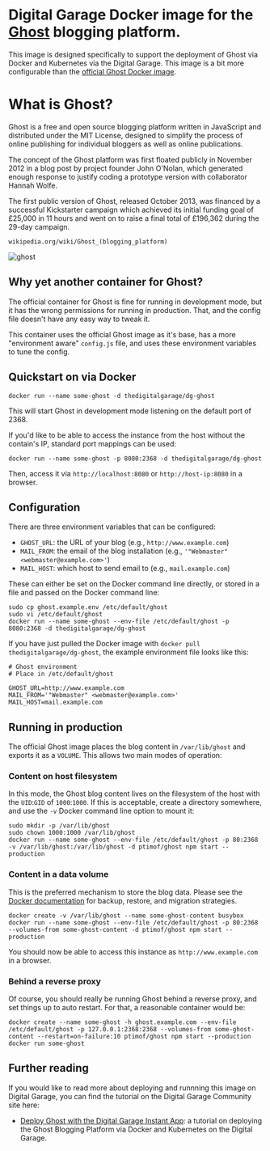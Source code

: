 # Digital Garage Docker image for the [Ghost](https://github.com/TryGhost/Ghost) blogging platform.
This image is designed specifically to support the deployment of Ghost via Docker and Kubernetes via the Digital Garage. This image is a bit more configurable than the [official Ghost Docker image](https://registry.hub.docker.com/_/ghost/).

# What is Ghost?
Ghost is a free and open source blogging platform written in JavaScript and distributed under the MIT License, designed to simplify the process of online publishing for individual bloggers as well as online publications.

The concept of the Ghost platform was first floated publicly in November 2012 in a blog post by project founder John O'Nolan, which generated enough response to justify coding a prototype version with collaborator Hannah Wolfe.

The first public version of Ghost, released October 2013, was financed by a successful Kickstarter campaign which achieved its initial funding goal of £25,000 in 11 hours and went on to raise a final total of £196,362 during the 29-day campaign.

```
wikipedia.org/wiki/Ghost_(blogging_platform)
```


![ghost](https://ghost.org/logo.svg)

## Why yet another container for Ghost?

The official container for Ghost is fine for running in development mode, but it has the wrong
permissions for running in production. That, and the config file doesn't have any easy way to tweak
it.

This container uses the official Ghost image as it's base, has a more "environment aware"
`config.js` file, and uses these environment variables to tune the config.

## Quickstart on via Docker

```
docker run --name some-ghost -d thedigitalgarage/dg-ghost
```

This will start Ghost in development mode listening on the default port of 2368.

If you'd like to be able to access the instance from the host without the
contain's IP, standard port mappings can be used:

```
docker run --name some-ghost -p 8080:2368 -d thedigitalgarage/dg-ghost
```

Then, access it via `http://localhost:8080` or `http://host-ip:8080` in a browser.

## Configuration

There are three environment variables that can be configured:

* `GHOST_URL`: the URL of your blog (e.g., `http://www.example.com`)
* `MAIL_FROM`: the email of the blog installation (e.g., `'"Webmaster" <webmaster@example.com>'`)
* `MAIL_HOST`: which host to send email to (e.g., `mail.example.com`)

These can either be set on the Docker command line directly, or stored in a file and passed on
the Docker command line:

```
sudo cp ghost.example.env /etc/default/ghost
sudo vi /etc/default/ghost
docker run --name some-ghost --env-file /etc/default/ghost -p 8080:2368 -d thedigitalgarage/dg-ghost
```

If you have just pulled the Docker image with `docker pull thedigitalgarage/dg-ghost`, the example
environment file looks like this:

```
# Ghost environment
# Place in /etc/default/ghost

GHOST_URL=http://www.example.com
MAIL_FROM='"Webmaster" <webmaster@example.com>'
MAIL_HOST=mail.example.com
```

## Running in production

The official Ghost image places the blog content in `/var/lib/ghost` and exports it as a `VOLUME`.
This allows two main modes of operation:

### Content on host filesystem

In this mode, the Ghost blog content lives on the filesystem of the host with the `UID`:`GID` of
`1000`:`1000`. If this is acceptable, create a directory somewhere, and use the `-v` Docker command
line option to mount it:

```
sudo mkdir -p /var/lib/ghost
sudo chown 1000:1000 /var/lib/ghost
docker run --name some-ghost --env-file /etc/default/ghost -p 80:2368 -v /var/lib/ghost:/var/lib/ghost -d ptimof/ghost npm start --production
```

### Content in a data volume

This is the preferred mechanism to store the blog data. Please see the
[Docker documentation](https://docs.docker.com/userguide/dockervolumes/#backup-restore-or-migrate-data-volumes)
for backup, restore, and migration strategies.

```
docker create -v /var/lib/ghost --name some-ghost-content busybox
docker run --name some-ghost --env-file /etc/default/ghost -p 80:2368 --volumes-from some-ghost-content -d ptimof/ghost npm start --production
```

You should now be able to access this instance as `http://www.example.com` in a browser.

### Behind a reverse proxy

Of course, you should really be running Ghost behind a reverse proxy, and set things up to auto restart. For that,
a reasonable container would be:

```
docker create --name some-ghost -h ghost.example.com --env-file /etc/default/ghost -p 127.0.0.1:2368:2368 --volumes-from some-ghost-content --restart=on-failure:10 ptimof/ghost npm start --production
docker run some-ghost
```
## Further reading

If you would like to read more about deploying and runnning this image on Digital Garage, you can find the tutorial on the Digital Garage Community site here:

* [Deploy Ghost with the Digital Garage Instant App](http://www.thedigitalgarage.io/community/ghost-deployment/): a tutorial on deploying the Ghost Blogging Platform via Docker and Kubernetes on the Digital Garage.

